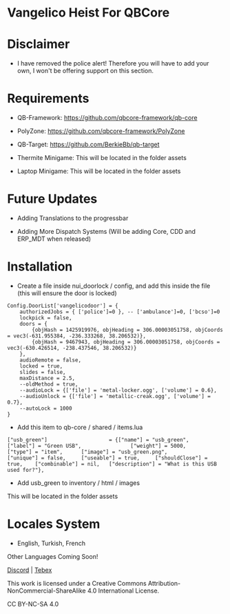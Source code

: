 # Vangelico Heist For QBCore

# Disclaimer

- I have removed the police alert! Therefore you will have to add your own, I won't be offering support on this section.

# Requirements
- QB-Framework: https://github.com/qbcore-framework/qb-core

- PolyZone: https://github.com/qbcore-framework/PolyZone

- QB-Target: https://github.com/BerkieBb/qb-target

- Thermite Minigame: This will be located in the folder assets

- Laptop Minigame: This will be located in the folder assets

# Future Updates

- Adding Translations to the progressbar

- Adding More Dispatch Systems (Will be adding Core, CDD and ERP_MDT when released)

# Installation

- Create a file inside nui_doorlock / config, and add this inside the file (this will ensure the door is locked)
```
Config.DoorList['vangelicodoor'] = {
	authorizedJobs = { ['police']=0 }, -- ['ambulance']=0, ['bcso']=0
	lockpick = false,
	doors = {
		{objHash = 1425919976, objHeading = 306.00003051758, objCoords = vec3(-631.955384, -236.333268, 38.206532)},
		{objHash = 9467943, objHeading = 306.00003051758, objCoords = vec3(-630.426514, -238.437546, 38.206532)}
    },
	audioRemote = false,
	locked = true,
	slides = false,
	maxDistance = 2.5,
    --oldMethod = true,
    --audioLock = {['file'] = 'metal-locker.ogg', ['volume'] = 0.6},
    --audioUnlock = {['file'] = 'metallic-creak.ogg', ['volume'] = 0.7},
    --autoLock = 1000
}
```

- Add this item to qb-core / shared / items.lua

```
["usb_green"] 		 	     	 = {["name"] = "usb_green", 					["label"] = "Green USB", 				["weight"] = 5000, 	    ["type"] = "item", 		["image"] = "usb_green.png", 			["unique"] = false, 	["useable"] = true, 	["shouldClose"] = true,	   ["combinable"] = nil,   ["description"] = "What is this USB used for?"},
```

- Add usb_green to inventory / html / images

This will be located in the folder assets

# Locales System

- English, Turkish, French

Other Languages Coming Soon!

[Discord](https://discord.gg/Z3mHA3eez9) | [Tebex](https://prime-scripts.tebex.io/)

This work is licensed under a Creative Commons Attribution-NonCommercial-ShareAlike 4.0 International License.

CC BY-NC-SA 4.0
